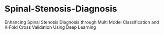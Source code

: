 # Spinal-Stenosis-Diagnosis
Enhancing Spinal Stenosis Diagnosis through Multi  Model Classification and K-Fold Cross Validation  Using Deep Learning
